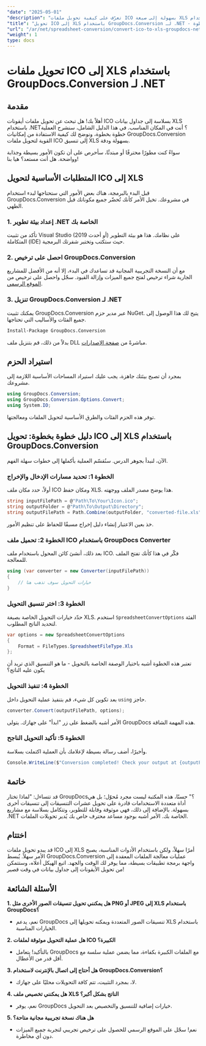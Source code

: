 ```yaml
---
"date": "2025-05-01"
"description": "تعرّف على كيفية تحويل ملفات ICO بسهولة إلى صيغة XLS باستخدام GroupDocs.Conversion لـ .NET. اتبع هذا الدليل خطوة بخطوة لتحويل الملفات بسلاسة في مشاريع C# الخاصة بك."
"title": "تحويل ICO إلى XLS باستخدام GroupDocs.Conversion لـ .NET - دليل خطوة بخطوة"
"url": "/ar/net/spreadsheet-conversion/convert-ico-to-xls-groupdocs-net/"
"weight": 1
type: docs
---
```

# تحويل ملفات ICO إلى XLS باستخدام GroupDocs.Conversion لـ .NET

## مقدمة

أهلاً بك! هل تبحث عن تحويل ملفات أيقونات ICO بسلاسة إلى جداول بيانات XLS باستخدام .NET؟ أنت في المكان المناسب. في هذا الدليل الشامل، سنشرح العملية خطوة بخطوة، ونوضح لك كيفية الاستفادة من إمكانيات GroupDocs.Conversion القوية لتحويل ملفات ICO إلى تنسيق XLS بسهولة ودقة.

سواءً كنت مطورًا محترفًا أو مبتدئًا، سأحرص على أن تكون الأمور بسيطة وجذابة وواضحة. هل أنت مستعد؟ هيا بنا!


## المتطلبات الأساسية لتحويل ICO إلى XLS

قبل البدء بالبرمجة، هناك بعض الأمور التي ستحتاجها لبدء استخدام GroupDocs.Conversion في مشروعك. تخيل الأمر كأنك تُحضّر جميع مكوناتك قبل الطهي.

### 1. إعداد بيئة تطوير .NET الخاصة بك

تأكد من تثبيت Visual Studio (2019 أو أحدث) على نظامك. هذا هو بيئة التطوير المتكاملة (IDE) حيث ستكتب وتختبر شفرتك البرمجية.

### 2. احصل على ترخيص GroupDocs.Conversion

مع أن النسخة التجريبية المجانية قد تساعدك في البدء، إلا أنه من الأفضل للمشاريع الجارية شراء ترخيص لفتح جميع الميزات وإزالة القيود. سجّل واحصل على ترخيص من [الموقع الرسمي](https://purchase.groupdocs.com/buy).

### 3. تنزيل GroupDocs.Conversion لـ .NET

يمكنك تثبيت GroupDocs.Conversion عبر مدير حزم NuGet. يتيح لك هذا الوصول إلى جميع الفئات والأساليب التي تحتاجها. 

```bash
Install-Package GroupDocs.Conversion
```
بدلاً من ذلك، قم بتنزيل ملف DLL مباشرةً من [صفحة الإصدارات](https://releases.groupdocs.com/conversion/net/).


## استيراد الحزم

بمجرد أن تصبح بيئتك جاهزة، يجب عليك استيراد المساحات الأساسية اللازمة إلى مشروعك.

```csharp
using GroupDocs.Conversion;
using GroupDocs.Conversion.Options.Convert;
using System.IO;
```

توفر هذه الحزم الفئات والطرق الأساسية لتحويل الملفات ومعالجتها.


## دليل خطوة بخطوة: تحويل ICO إلى XLS باستخدام GroupDocs.Conversion

الآن، لنبدأ بجوهر الدرس. سنُقسّم العملية بأكملها إلى خطوات سهلة الفهم.

### الخطوة 1: تحديد مسارات الإدخال والإخراج

أولاً، حدد مكان ملف ICO ومكان حفظ XLS. هذا يوضح مصدر الملف ووجهته.

```csharp
string inputFilePath = @"Path\To\Your\Icon.ico";
string outputFolder = @"Path\To\Output\Directory";
string outputFilePath = Path.Combine(outputFolder, "converted-file.xls");
```

خذ بعين الاعتبار إنشاء دليل إخراج مسبقًا للحفاظ على تنظيم الأمور.

### الخطوة 2: تحميل ملف ICO باستخدام GroupDocs Converter

بعد ذلك، أنشئ كائن المحول باستخدام ملف ICO. فكّر في هذا كأنك تفتح الملف للمعالجة.

```csharp
using (var converter = new Converter(inputFilePath))
{
    // خيارات التحويل سوف تذهب هنا
}
```

### الخطوة 3: اختر تنسيق التحويل

حدّد خيارات التحويل الخاصة بصيغة XLS. استخدم `SpreadsheetConvertOptions` الفئة لتحديد الناتج المطلوب.

```csharp
var options = new SpreadsheetConvertOptions 
{ 
    Format = FileTypes.SpreadsheetFileType.Xls 
};
```

تعتبر هذه الخطوة أشبه باختيار الوصفة الخاصة بالتحويل - ما هو التنسيق الذي تريد أن يكون عليه الناتج؟

### الخطوة 4: تنفيذ التحويل

بعد تكوين كل شيء، قم بتنفيذ عملية التحويل داخل `using` حاجز.

```csharp
converter.Convert(outputFilePath, options);
```

الأمر أشبه بالضغط على زر "ابدأ" على جهازك. يتولى GroupDocs هذه المهمة الشاقة.

### الخطوة 5: تأكيد التحويل الناجح

وأخيرًا، أضف رسالة بسيطة لإعلامك بأن العملية اكتملت بسلاسة.

```csharp
Console.WriteLine($"Conversion completed! Check your output at {outputFolder}");
```

## خاتمة

قد تتساءل: "لماذا تختار GroupDocs؟" حسنًا، هذه المكتبة ليست مجرد مُحوّل؛ بل هي أداة متعددة الاستخدامات قادرة على تحويل عشرات التنسيقات إلى تنسيقات أخرى بسهولة. بالإضافة إلى ذلك، فهي موثوقة وقابلة للتطوير، وتتكامل بسلاسة مع مشاريع .NET الخاصة بك. الأمر أشبه بوجود مساعد محترف خاص بك يُدير تحويلات الملفات.


## اختتام

قد يبدو تحويل ملفات ICO إلى XLS أمرًا سهلاً، ولكن باستخدام الأدوات المناسبة، يصبح الأمر سهلاً. يُبسط GroupDocs.Conversion عمليات معالجة الملفات المعقدة إلى واجهة برمجة تطبيقات بسيطة، مما يوفر لك الوقت والجهد. اتبع الهيكل أعلاه، وستتمكن من تحويل الأيقونات إلى جداول بيانات في وقت قصير!


## الأسئلة الشائعة

**1. هل يمكنني تحويل تنسيقات الصور الأخرى مثل PNG أو JPEG إلى XLS باستخدام GroupDocs؟**  

- نعم، يدعم GroupDocs تنسيقات الصور المتعددة ويمكنه تحويلها إلى XLS باستخدام الخيارات المناسبة.

**2. هل عملية التحويل موثوقة لملفات ICO الكبيرة؟**  

- بالتأكيد! يتعامل GroupDocs مع الملفات الكبيرة بكفاءة، مما يضمن عملية سلسة مع أقل قدر من الأعطال.

**3. هل أحتاج إلى اتصال بالإنترنت لاستخدام GroupDocs.Conversion؟**  

- لا، بمجرد التثبيت، تتم كافة التحويلات محليًا على جهازك.

**4. هل يمكنني تخصيص ملف XLS الناتج بشكل أكبر؟**  

- نعم، يوفر GroupDocs خيارات إضافية للتنسيق والتخصيص بعد التحويل.

**5. هل هناك نسخة تجريبية مجانية متاحة؟**  

- نعم! سجّل على الموقع الرسمي للحصول على ترخيص تجريبي لتجربة جميع الميزات دون أي مخاطرة.
